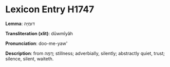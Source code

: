 # Lexicon Entry H1747

**Lemma**: דּוּמִיָּה

**Transliteration (xlit)**: dûwmîyâh

**Pronunciation**: doo-me-yaw'

**Description**:
from דָּמָה; stillness; adverbially, silently; abstractly quiet, trust; silence, silent, waiteth.
